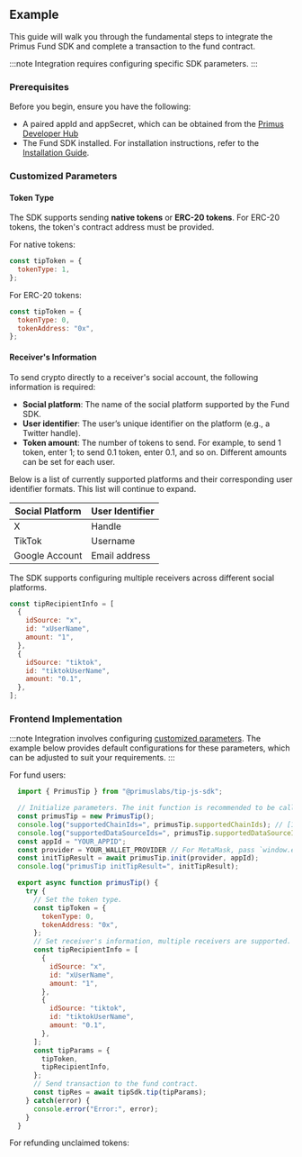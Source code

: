 ## Example

This guide will walk you through the fundamental steps to integrate the Primus Fund SDK and complete a transaction to the fund contract.

:::note
Integration requires configuring specific SDK parameters.
:::

### Prerequisites

Before you begin, ensure you have the following:

- A paired appId and appSecret, which can be obtained from the [Primus Developer Hub](https://dev.primuslabs.xyz/)
- The Fund SDK installed. For installation instructions, refer to the [Installation Guide](./install.md).

### Customized Parameters

#### Token Type

The SDK supports sending **native tokens** or **ERC-20 tokens**. For ERC-20 tokens, the token's contract address must be provided.

For native tokens:

```javascript
const tipToken = {
  tokenType: 1,
};
```

For ERC-20 tokens:

```javascript
const tipToken = {
  tokenType: 0,
  tokenAddress: "0x",
};
```

#### Receiver's Information

To send crypto directly to a receiver's social account, the following information is required:

 -  **Social platform**: The name of the social platform supported by the Fund SDK.
 -  **User identifier**: The user’s unique identifier on the platform (e.g., a Twitter handle).
 -  **Token amount**: The number of tokens to send. For example, to send 1 token, enter 1; to send 0.1 token, enter 0.1, and so on. Different amounts can be set for each user.

Below is a list of currently supported platforms and their corresponding user identifier formats. This list will continue to expand.

| Social Platform | User Identifier |
| --------------- | --------------- |
| X               | Handle          |
| TikTok          | Username        |
| Google Account  | Email address   |

The SDK supports configuring multiple receivers across different social platforms.

```javascript
const tipRecipientInfo = [
  {
    idSource: "x",
    id: "xUserName",
    amount: "1",
  },
  {
    idSource: "tiktok",
    id: "tiktokUserName",
    amount: "0.1",
  },
];
```


### Frontend Implementation

:::note
Integration involves configuring [customized parameters](#customized-parameters). The example below provides default configurations for these parameters, which can be adjusted to suit your requirements.
:::

For fund users:

```javascript
  import { PrimusTip } from "@primuslabs/tip-js-sdk";

  // Initialize parameters. The init function is recommended to be called when the page is initialized.
  const primusTip = new PrimusTip();
  console.log("supportedChainIds=", primusTip.supportedChainIds); // [10143]
  console.log("supportedDataSourceIds=", primusTip.supportedDataSourceIds); // ['x', 'tiktok'， ‘google account’]
  const appId = "YOUR_APPID";
  const provider = YOUR_WALLET_PROVIDER // For MetaMask, pass `window.ethereum`; for Wagmi, pass `useAccount().connector.getProvider`; Other wallet types, such as AA wallets or AI agents, will be supported in the future.
  const initTipResult = await primusTip.init(provider, appId);
  console.log("primusTip initTipResult=", initTipResult);

  export async function primusTip() {
    try {
      // Set the token type.
      const tipToken = {
        tokenType: 0,
        tokenAddress: "0x",
      };
      // Set receiver's information, multiple receivers are supported.
      const tipRecipientInfo = [
        {
          idSource: "x",
          id: "xUserName",
          amount: "1",
        },
        {
          idSource: "tiktok",
          id: "tiktokUserName",
          amount: "0.1",
        },
      ];
      const tipParams = {
        tipToken,
        tipRecipientInfo,
      };
      // Send transaction to the fund contract.
      const tipRes = await tipSdk.tip(tipParams);
    } catch(error) {
      console.error("Error:", error);
    }
  }
```

For refunding unclaimed tokens:

